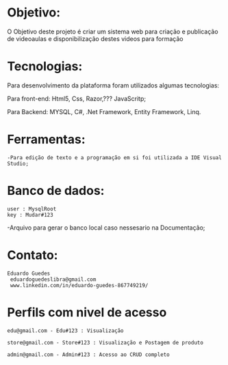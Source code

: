 # Objetivo:
O Objetivo deste projeto é criar um sistema web para criação e publicação de videoaulas e disponibilização destes
videos para formação


# Tecnologias:
Para desenvolvimento da plataforma foram utilizados algumas tecnologias: 

Para front-end: 
	  Html5,
	  Css,
    Razor,???
    JavaScritp;
  
  Para Backend:
    MYSQL,
    C#,
    .Net Framework,
    Entity Framework,
    Linq.

# Ferramentas:
	-Para edição de texto e a programação em si foi utilizada a IDE Visual Studio; 
	
 # Banco de dados:

	user : MysqlRoot
	key : Mudar#123
  -Arquivo para gerar o banco local caso nessesario na Documentação; 

# Contato: 
	Eduardo Guedes
	 eduardoguedeslibra@gmail.com
	 www.linkedin.com/in/eduardo-guedes-867749219/


# Perfils com nivel de acesso

    edu@gmail.com - Edu#123 : Visualização

    store@gmail.com - Store#123 : Visualização e Postagem de produto

    admin@gmail.com - Admin#123 : Acesso ao CRUD completo